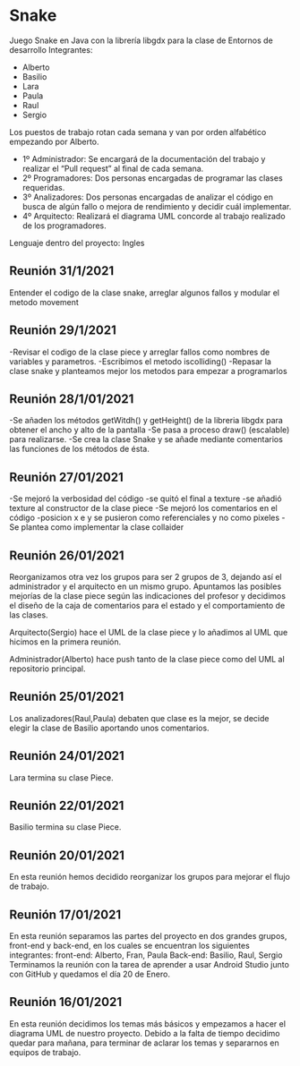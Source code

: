 # Snake
Juego Snake en Java con la librería libgdx para la clase de Entornos de desarrollo
Integrantes:

<ul>
<li>Alberto</li>
<li>Basilio</li>
<li>Lara</li>
<li>Paula</li>
<li>Raul</li>
<li>Sergio</li>
</ul>

Los puestos de trabajo rotan cada semana y van por orden alfabético empezando por Alberto.
<ul>
<li>1º Administrador: Se encargará de la documentación del trabajo y realizar el “Pull request” al final de cada semana.</li>
<li>2º Programadores: Dos personas encargadas de programar las clases requeridas.</li>
<li>3º Analizadores: Dos personas encargadas de analizar el código en busca de algún fallo o mejora de rendimiento y decidir cuál implementar.</li>
<li>4º Arquitecto: Realizará el diagrama UML concorde al trabajo realizado de los programadores.</li>
</ul>
Lenguaje dentro del proyecto: Ingles

## Reunión 31/1/2021

Entender el codigo de la clase snake, arreglar algunos fallos y modular el metodo movement

## Reunión 29/1/2021

-Revisar el codigo de la clase piece y arreglar fallos como nombres de variables y parametros.
-Escribimos el metodo iscolliding()
-Repasar la clase snake y planteamos mejor los metodos para empezar a programarlos  

## Reunión 28/1/01/2021

-Se añaden los métodos getWitdh() y getHeight() de la libreria libgdx para obtener el ancho y alto de la pantalla
-Se pasa a proceso draw() (escalable) para realizarse.
-Se crea la clase Snake y se añade mediante comentarios las funciones de los métodos de ésta.

## Reunión 27/01/2021

-Se mejoró la verbosidad del código
-se quitó el final a texture
-se añadió texture al constructor de la clase piece
-Se mejoró los comentarios en el código
-posicion x e y se pusieron como referenciales y no como pixeles
-Se plantea como implementar la clase collaider

## Reunión 26/01/2021
Reorganizamos otra vez los grupos para ser 2 grupos de 3, dejando así el administrador y el arquitecto en un mismo grupo. Apuntamos las posibles mejorías de la clase piece según las indicaciones del profesor y decidimos el diseño de la caja de comentarios para el estado y el comportamiento de las clases. 

Arquitecto(Sergio) hace el UML de la clase piece y lo añadimos al UML que hicimos en la primera reunión. 

Administrador(Alberto) hace push tanto de la clase piece como del UML al repositorio principal. 

## Reunión 25/01/2021
Los analizadores(Raul,Paula) debaten que clase es la mejor, se decide elegir la clase de Basilio aportando unos comentarios.

## Reunión 24/01/2021
Lara termina su clase Piece.

## Reunión 22/01/2021
Basilio termina su clase Piece.

## Reunión 20/01/2021
En esta reunión hemos decidido reorganizar los grupos para mejorar el flujo de trabajo.

## Reunión 17/01/2021
En esta reunión separamos las partes del proyecto en dos grandes grupos, front-end y back-end, en los cuales se encuentran los siguientes integrantes:
front-end: Alberto, Fran, Paula
Back-end: Basilio, Raul, Sergio
Terminamos la reunión con la tarea de aprender a usar Android Studio junto con GitHub y quedamos el día 20 de Enero.

## Reunión 16/01/2021
En esta reunión decidimos los temas más básicos y empezamos a hacer el diagrama UML de nuestro proyecto.
Debido a la falta de tiempo decidimo quedar para mañana, para terminar de aclarar los temas y separarnos en equipos de trabajo.








